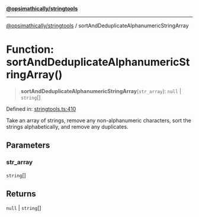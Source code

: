 [**@opsimathically/stringtools**](../README.md)

***

[@opsimathically/stringtools](../README.md) / sortAndDeduplicateAlphanumericStringArray

# Function: sortAndDeduplicateAlphanumericStringArray()

> **sortAndDeduplicateAlphanumericStringArray**(`str_array`): `null` \| `string`[]

Defined in: [stringtools.ts:410](https://github.com/opsimathically/stringtools/blob/b055bf3b17cc9708499ff46423d7e765497f45ae/src/stringtools.ts#L410)

Take an array of strings, remove any non-alphanumeric characters, sort
the strings alphabetically, and remove any duplicates.

## Parameters

### str\_array

`string`[]

## Returns

`null` \| `string`[]
